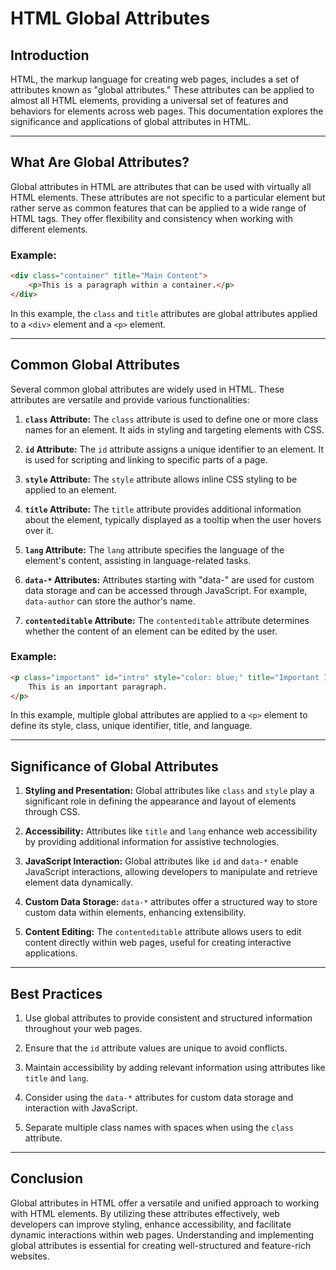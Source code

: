 # HTML Global Attributes

## Introduction

HTML, the markup language for creating web pages, includes a set of attributes known as "global attributes." These attributes can be applied to almost all HTML elements, providing a universal set of features and behaviors for elements across web pages. This documentation explores the significance and applications of global attributes in HTML.

---

## What Are Global Attributes?

Global attributes in HTML are attributes that can be used with virtually all HTML elements. These attributes are not specific to a particular element but rather serve as common features that can be applied to a wide range of HTML tags. They offer flexibility and consistency when working with different elements.

### Example:

```html
<div class="container" title="Main Content">
    <p>This is a paragraph within a container.</p>
</div>
```

In this example, the `class` and `title` attributes are global attributes applied to a `<div>` element and a `<p>` element.

---

## Common Global Attributes

Several common global attributes are widely used in HTML. These attributes are versatile and provide various functionalities:

1. **`class` Attribute:** The `class` attribute is used to define one or more class names for an element. It aids in styling and targeting elements with CSS.

2. **`id` Attribute:** The `id` attribute assigns a unique identifier to an element. It is used for scripting and linking to specific parts of a page.

3. **`style` Attribute:** The `style` attribute allows inline CSS styling to be applied to an element.

4. **`title` Attribute:** The `title` attribute provides additional information about the element, typically displayed as a tooltip when the user hovers over it.

5. **`lang` Attribute:** The `lang` attribute specifies the language of the element's content, assisting in language-related tasks.

6. **`data-*` Attributes:** Attributes starting with "data-" are used for custom data storage and can be accessed through JavaScript. For example, `data-author` can store the author's name.

7. **`contenteditable` Attribute:** The `contenteditable` attribute determines whether the content of an element can be edited by the user.

### Example:

```html
<p class="important" id="intro" style="color: blue;" title="Important Information" lang="en">
    This is an important paragraph.
</p>
```

In this example, multiple global attributes are applied to a `<p>` element to define its style, class, unique identifier, title, and language.

---

## Significance of Global Attributes

1. **Styling and Presentation:** Global attributes like `class` and `style` play a significant role in defining the appearance and layout of elements through CSS.

2. **Accessibility:** Attributes like `title` and `lang` enhance web accessibility by providing additional information for assistive technologies.

3. **JavaScript Interaction:** Global attributes like `id` and `data-*` enable JavaScript interactions, allowing developers to manipulate and retrieve element data dynamically.

4. **Custom Data Storage:** `data-*` attributes offer a structured way to store custom data within elements, enhancing extensibility.

5. **Content Editing:** The `contenteditable` attribute allows users to edit content directly within web pages, useful for creating interactive applications.

---

## Best Practices

1. Use global attributes to provide consistent and structured information throughout your web pages.

2. Ensure that the `id` attribute values are unique to avoid conflicts.

3. Maintain accessibility by adding relevant information using attributes like `title` and `lang`.

4. Consider using the `data-*` attributes for custom data storage and interaction with JavaScript.

5. Separate multiple class names with spaces when using the `class` attribute.

---

## Conclusion

Global attributes in HTML offer a versatile and unified approach to working with HTML elements. By utilizing these attributes effectively, web developers can improve styling, enhance accessibility, and facilitate dynamic interactions within web pages. Understanding and implementing global attributes is essential for creating well-structured and feature-rich websites.
